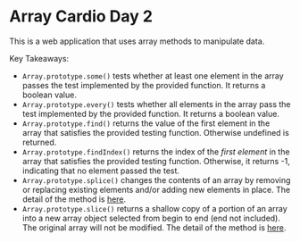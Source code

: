 # Array Cardio Day 2
This is a web application that uses array methods to manipulate data.  

Key Takeaways:
- `Array.prototype.some()` tests whether at least one element in the array passes the test implemented by the provided function. It returns a boolean value.
- `Array.prototype.every()` tests whether all elements in the array pass the test implemented by the provided function. It returns a boolean value.
- `Array.prototype.find()` returns the value of the first element in the array that satisfies the provided testing function. Otherwise undefined is returned.
- `Array.prototype.findIndex()` returns the index of the *first element* in the array that satisfies the provided testing function. Otherwise, it returns -1, indicating that no element passed the test.
- `Array.prototype.splice()` changes the contents of an array by removing or replacing existing elements and/or adding new elements in place. The detail of the method is [here](https://developer.mozilla.org/en-US/docs/Web/JavaScript/Reference/Global_Objects/Array/splice).
- `Array.prototype.slice()` returns a shallow copy of a portion of an array into a new array object selected from begin to end (end not included). The original array will not be modified. The detail of the method is [here](https://developer.mozilla.org/en-US/docs/Web/JavaScript/Reference/Global_Objects/Array/slice).
